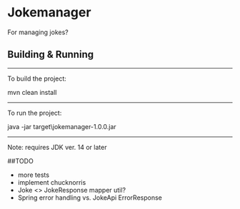# Jokemanager

For managing jokes?

## Building & Running  

---
To build the project:

mvn clean install

---
To run the project:

java -jar target\jokemanager-1.0.0.jar

---
Note: requires JDK ver. 14 or later

##TODO

- more tests
- implement chucknorris
- Joke <> JokeResponse mapper util?
- Spring error handling vs. JokeApi ErrorResponse
 